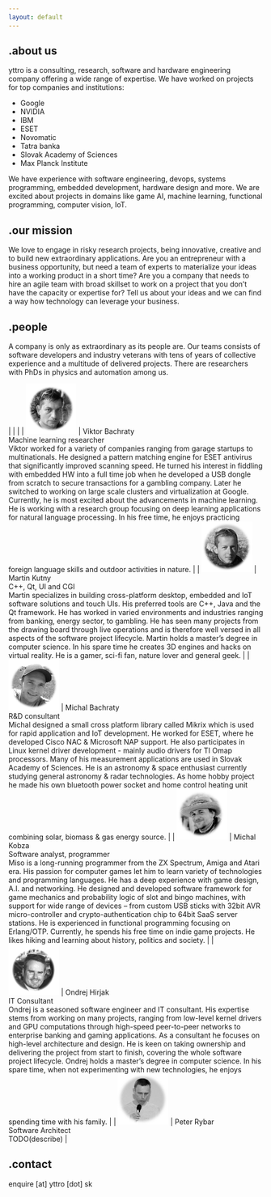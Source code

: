 ```yaml
---
layout: default
---
```

## .about us

yttro is a consulting, research, software and hardware engineering company offering a wide range of expertise. We have worked on projects for top companies and institutions:

* Google
* NVIDIA
* IBM
* ESET
* Novomatic
* Tatra banka
* Slovak Academy of Sciences
* Max Planck Institute

We have experience with software engineering, devops, systems programming, embedded development, hardware design and more. We are excited about projects in domains like game AI, machine learning, functional programming, computer vision, IoT.


## .our mission

We love to engage in risky research projects, being innovative, creative and to build new extraordinary applications. Are you an entrepreneur with a business opportunity, but need a team of experts to materialize your ideas into a working product in a short time? Are you a company that needs to hire an agile team with broad skillset to work on a project that you don’t have the capacity or expertise for? Tell us about your ideas and we can find a way how technology can leverage your business.

## .people

A company is only as extraordinary as its people are. Our teams consists of software developers and industry veterans with tens of years of collective experience and a multitude of delivered projects. There are researchers with PhDs in physics and automation among us.

| | |
| ![Viktor's headshot](images/viktor.png)  | Viktor Bachraty<br>Machine learning researcher<br>Viktor worked for a variety of companies ranging from garage startups to multinationals. He designed a pattern matching engine for ESET antivirus that significantly improved scanning speed. He turned his interest in fiddling with embedded HW into a full time job when he developed a USB dongle from scratch to secure transactions for a gambling company. Later he switched to working on large scale clusters and virtualization at Google. Currently, he is most excited about the advancements in machine learning. He is working with a research group focusing on deep learning applications for natural language processing. In his free time, he enjoys practicing foreign language skills and outdoor activities in nature. | 
| ![Martin's headshot](images/martin.png)  | Martin Kutny<br>C++, Qt, UI and CGI<br>Martin specializes in building cross-platform desktop, embedded and IoT software solutions and touch UIs. His preferred tools are C++, Java and the Qt framework. He has worked in varied environments and industries ranging from banking, energy sector, to gambling. He has seen many projects from the drawing board through live operations and is therefore well versed in all aspects of the software project lifecycle. Martin holds a master’s degree in computer science. In his spare time he creates 3D engines and hacks on virtual reality. He is a gamer, sci-fi fan, nature lover and general geek. |
| ![Michal's headshot](images/michal.png)  | Michal Bachraty<br>R&D consultant<br>Michal designed a small cross platform library called Mikrix which is used for rapid application and IoT development. He worked for ESET, where he developed Cisco NAC & Microsoft NAP support. He also participates in Linux kernel driver development - mainly audio drivers for TI Omap processors. Many of his measurement applications are used in Slovak Academy of Sciences. He is an astronomy & space enthusiast currently studying general astronomy & radar technologies. As home hobby project he made his own bluetooth power socket and home control heating unit combining solar, biomass & gas energy source. |
| ![Michal's headshot](images/michal2.png) | Michal Kobza<br>Software analyst, programmer<br>Miso is a long-running programmer from the ZX Spectrum, Amiga and Atari era. His passion for computer games let him to learn variety of technologies and programming languages. He has a deep experience with game design, A.I. and networking. He designed and developed software framework for game mechanics and probability logic of slot and bingo machines, with support for wide range of devices – from custom USB sticks with 32bit AVR micro-controller and crypto-authentication chip to 64bit SaaS server stations. He is experienced in functional programming focusing on Erlang/OTP. Currently, he spends his free time on indie game projects. He likes hiking and learning about history, politics and society. |
| ![Ondrej's headshot](images/ondrej.png)  | Ondrej Hirjak<br>IT Consultant<br>Ondrej is a seasoned software engineer and IT consultant. His expertise stems from working on many projects, ranging from low-level kernel drivers and GPU computations through high-speed peer-to-peer networks to enterprise banking and gaming applications. As a consultant he focuses on high-level architecture and design. He is keen on taking ownership and delivering the project from start to finish, covering the whole software project lifecycle. Ondrej holds a master’s degree in computer science. In his spare time, when not experimenting with new technologies, he enjoys spending time with his family. |
| ![Peter's headshot](images/peter.png)    | Peter Rybar<br>Software Architect<br>TODO(describe) |

## .contact

enquire [at] yttro [dot] sk

